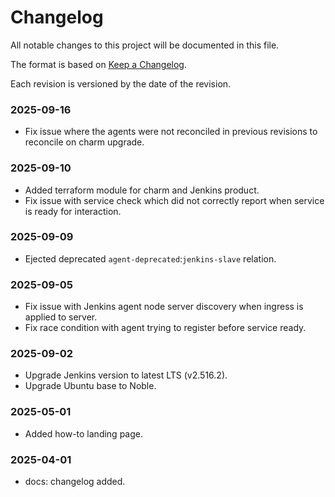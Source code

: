 # Changelog

All notable changes to this project will be documented in this file.

The format is based on [Keep a Changelog](https://keepachangelog.com/en/1.1.0/).

Each revision is versioned by the date of the revision.

### 2025-09-16

- Fix issue where the agents were not reconciled in previous revisions to reconcile on charm 
    upgrade.

### 2025-09-10

- Added terraform module for charm and Jenkins product.
- Fix issue with service check which did not correctly report when service is ready for
    interaction.

### 2025-09-09

- Ejected deprecated `agent-deprecated`:`jenkins-slave` relation.

### 2025-09-05

- Fix issue with Jenkins agent node server discovery when ingress is applied to server.
- Fix race condition with agent trying to register before service ready.

### 2025-09-02

- Upgrade Jenkins version to latest LTS (v2.516.2).
- Upgrade Ubuntu base to Noble.

### 2025-05-01

- Added how-to landing page.

### 2025-04-01

- docs: changelog added.
